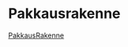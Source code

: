 # Pakkausrakenne

[PakkausRakenne](https://github.com/Pekkuli/otm-harjoitustyo/blob/master/Harjoitusty%C3%B6/Bot%20Biar/Dokumentaatio/pakkausrakenne.png)
